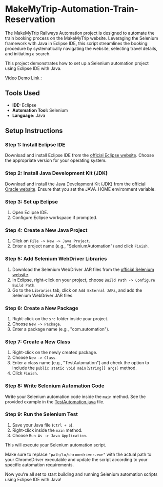 # MakeMyTrip-Automation-Train-Reservation
The MakeMyTrip Railways Automation project is designed to automate the train booking process on the MakeMyTrip website. Leveraging the Selenium framework with Java in Eclipse IDE, this script streamlines the booking procedure by systematically navigating the website, selecting travel details, and initiating a search.

This project demonstrates how to set up a Selenium automation project using Eclipse IDE with Java.

[Video Demo Link : ](https://drive.google.com/file/d/14v2wOjXtLRsSY80Z-7lq5e1vPXsMp4Xr/view?usp=sharing)

## Tools Used

- **IDE:** Eclipse
- **Automation Tool:** Selenium
- **Language:** Java

## Setup Instructions

### Step 1: Install Eclipse IDE

Download and install Eclipse IDE from the [official Eclipse website](https://www.eclipse.org/). Choose the appropriate version for your operating system.

### Step 2: Install Java Development Kit (JDK)

Download and install the Java Development Kit (JDK) from the [official Oracle website](https://www.oracle.com/java/technologies/javase-downloads.html). Ensure that you set the JAVA_HOME environment variable.

### Step 3: Set up Eclipse

1. Open Eclipse IDE.
2. Configure Eclipse workspace if prompted.

### Step 4: Create a New Java Project

1. Click on `File -> New -> Java Project`.
2. Enter a project name (e.g., "SeleniumAutomation") and click `Finish`.

### Step 5: Add Selenium WebDriver Libraries

1. Download the Selenium WebDriver JAR files from the [official Selenium website](https://www.selenium.dev/downloads/).
2. In Eclipse, right-click on your project, choose `Build Path -> Configure Build Path`.
3. Go to the `Libraries` tab, click on `Add External JARs`, and add the Selenium WebDriver JAR files.

### Step 6: Create a New Package

1. Right-click on the `src` folder inside your project.
2. Choose `New -> Package`.
3. Enter a package name (e.g., "com.automation").

### Step 7: Create a New Class

1. Right-click on the newly created package.
2. Choose `New -> Class`.
3. Enter a class name (e.g., "TestAutomation") and check the option to include the `public static void main(String[] args)` method.
4. Click `Finish`.

### Step 8: Write Selenium Automation Code

Write your Selenium automation code inside the `main` method. See the provided example in the [TestAutomation.java](src/com/automation/TestAutomation.java) file.

### Step 9: Run the Selenium Test

1. Save your Java file (`Ctrl + S`).
2. Right-click inside the `main` method.
3. Choose `Run As -> Java Application`.

This will execute your Selenium automation script.

Make sure to replace `"path/to/chromedriver.exe"` with the actual path to your ChromeDriver executable and update the script according to your specific automation requirements.

Now you're all set to start building and running Selenium automation scripts using Eclipse IDE with Java!

